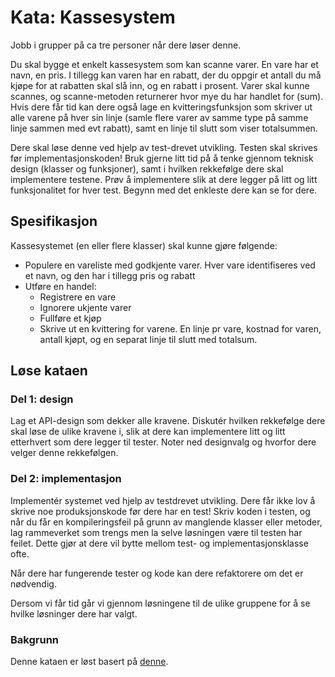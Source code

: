# Kata: Kassesystem

Jobb i grupper på ca tre personer når dere løser denne. 

Du skal bygge et enkelt kassesystem som kan scanne varer. En vare har et navn, en pris. I tillegg kan varen har en rabatt, der du oppgir 
et antall du må kjøpe for at rabatten skal slå inn, og en rabatt i prosent. Varer skal kunne scannes, og scanne-metoden 
returnerer hvor mye du har handlet for (sum). Hvis dere får tid kan dere også lage en kvitteringsfunksjon som skriver ut 
alle varene på hver sin linje (samle flere varer av samme type på samme linje sammen med evt rabatt), samt en linje til slutt 
som viser totalsummen. 

Dere skal løse denne ved hjelp av test-drevet utvikling. Testen skal skrives før implementasjonskoden! Bruk gjerne litt 
tid på å tenke gjennom teknisk design (klasser og funksjoner), samt i hvilken rekkefølge dere skal implementere testene. 
Prøv å implementere slik at dere legger på litt og litt funksjonalitet for hver test. Begynn med det enkleste dere kan se for dere. 



## Spesifikasjon

Kassesystemet (en eller flere klasser) skal kunne gjøre følgende: 
* Populere en vareliste med godkjente varer. Hver vare identifiseres ved et navn, og den har i tillegg pris og rabatt
* Utføre en handel:
  * Registrere en vare
  * Ignorere ukjente varer
  * Fullføre et kjøp
  * Skrive ut en kvittering for varene. En linje pr vare, kostnad for varen, antall kjøpt, og en separat linje til slutt med totalsum. 


## Løse kataen

### Del 1: design

Lag et API-design som dekker alle kravene. Diskutér hvilken rekkefølge dere skal løse de ulike kravene i, slik at dere kan
implementere litt og litt etterhvert som dere legger til tester. Noter ned designvalg og hvorfor dere velger denne rekkefølgen. 

### Del 2: implementasjon

Implementér systemet ved hjelp av testdrevet utvikling. Dere får ikke lov å skrive noe produksjonskode før dere har en test!
Skriv koden i testen, og når du får en kompileringsfeil på grunn av manglende klasser eller metoder, lag rammeverket som trengs
men la selve løsningen være til testen har feilet. Dette gjør at dere vil bytte mellom test- og implementasjonsklasse ofte. 

Når dere har fungerende tester og kode kan dere refaktorere om det er nødvendig. 

Dersom vi får tid går vi gjennom løsningene til de ulike gruppene for å se hvilke løsninger dere har valgt. 


### Bakgrunn

Denne kataen er løst basert på [denne](http://codekata.com/kata/kata09-back-to-the-checkout/).
